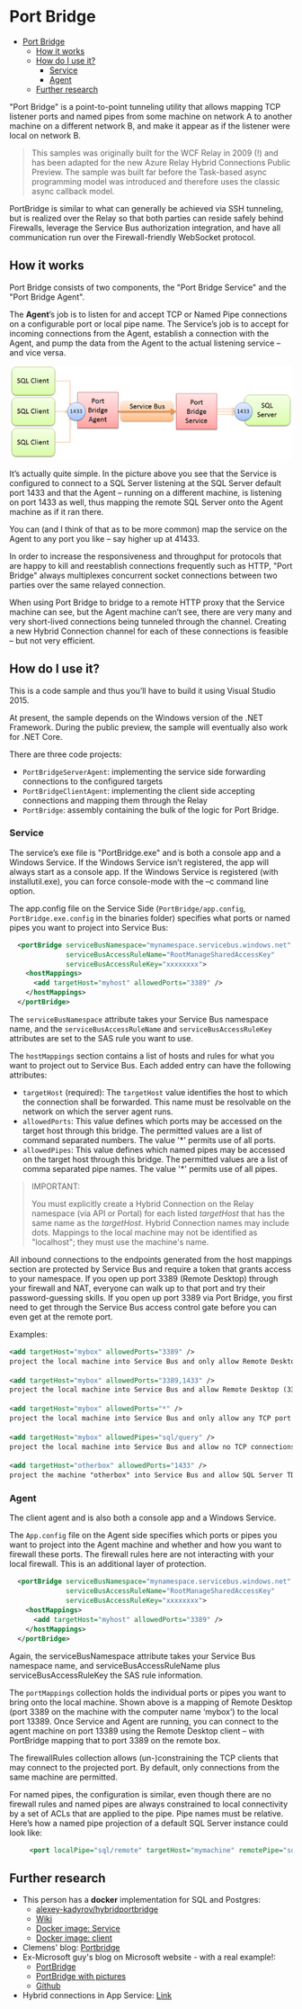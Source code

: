 # Port Bridge

<!-- TOC -->

- [Port Bridge](#port-bridge)
  - [How it works](#how-it-works)
  - [How do I use it?](#how-do-i-use-it)
    - [Service](#service)
    - [Agent](#agent)
  - [Further research](#further-research)

<!-- /TOC -->


"Port Bridge" is a point-to-point tunneling utility that allows mapping TCP listener ports and named pipes from some machine on network A to another machine on a different network B, and make it appear as if the listener were local on network B. 

> This samples was originally built for the WCF Relay in 2009 (!) and  has been adapted for the new Azure Relay Hybrid Connections Public Preview. The sample was built far before the Task-based async programming model was introduced and therefore uses the classic async callback model.

PortBridge is similar to what can generally be achieved via SSH tunneling, but is realized over the Relay so that both parties can reside safely behind Firewalls, leverage the Service Bus authorization integration, and have all communication run over the Firewall-friendly WebSocket protocol.

## How it works

Port Bridge consists of two components, the "Port Bridge Service" and the "Port Bridge Agent".

The **Agent**’s job is to listen for and accept TCP or Named Pipe connections on a configurable port or local pipe name. The Service’s job is to accept for incoming connections from the Agent, establish a connection with the Agent, and pump the data from the Agent to the actual listening service – and vice versa.

![figure1](doc/figure_1.png)

It’s actually quite simple. In the picture above you see that the Service is configured to connect to a SQL Server listening at the SQL Server default port 1433 and that the Agent – running on a different machine, is listening on port 1433 as well, thus mapping the remote SQL Server onto the Agent machine as if it ran there. 

You can (and I think of that as to be more common) map the service on the Agent to any port you like – say higher up at 41433.

In order to increase the responsiveness and throughput for protocols that are happy to kill and reestablish connections frequently such as HTTP, "Port Bridge" always multiplexes concurrent socket connections between two parties over the same relayed connection.

When using Port Bridge to bridge to a remote HTTP proxy that the Service machine can see, but the Agent machine can’t see, there are very many and very short-lived connections being tunneled through the channel. Creating a new Hybrid Connection channel for each of these connections is feasible – but not very efficient. 

## How do I use it?

This is a code sample and thus you’ll have to build it using Visual Studio 2015. 

At present, the sample depends on the Windows version of the .NET Framework. During the public preview, the sample will eventually also work for .NET Core. 

There are three code projects: 
* `PortBridgeServerAgent`: implementing the service side forwarding connections to the configured targets
* `PortBridgeClientAgent`: implementing the client side accepting connections and mapping them through the Relay
* `PortBridge`: assembly containing the bulk of the logic for Port Bridge. 

### Service

The service’s exe file is "PortBridge.exe" and is both a console app and a Windows Service. If the Windows Service isn’t registered, the app will always start as a console app. If the Windows Service is registered (with installutil.exe), you can force console-mode with the –c command line option.

The app.config file on the Service Side (`PortBridge/app.config`, `PortBridge.exe.config` in the binaries folder) specifies what ports or named pipes you want to project into Service Bus:

``` XML
  <portBridge serviceBusNamespace="mynamespace.servicebus.windows.net" 
              serviceBusAccessRuleName="RootManageSharedAccessKey" 
			  serviceBusAccessRuleKey="xxxxxxxx">
    <hostMappings>
      <add targetHost="myhost" allowedPorts="3389" />
    </hostMappings>
  </portBridge>
```

The `serviceBusNamespace` attribute takes your Service Bus namespace name, and the `serviceBusAccessRuleName` and `serviceBusAccessRuleKey` attributes are set to the SAS rule you want to use. 

The `hostMappings` section contains a list of hosts and rules for what you want to project out to Service Bus. Each added entry can have the following attributes:

* `targetHost` (required): The `targetHost` value identifies the host to which the connection shall be forwarded. This name must be resolvable on the network on which the server agent runs. 
* `allowedPorts`: This value defines which ports may be accessed on the target host through this bridge. The permitted values are a list of command separated numbers. The value '*' permits use of all ports.
* `allowedPipes`: This value defines which named pipes may be accessed on the target host through this bridge. The permitted values are a list of comma separated pipe names. The value '*' permits use of all pipes.

> IMPORTANT: 
> 
> You must explicitly create a Hybrid Connection on the Relay namespace  (via API or Portal) for each listed _targetHost_ that has the same name as the _targetHost_. Hybrid Connection names may include dots. Mappings to the local machine may not be identified as "localhost"; they must use the machine's name.

All inbound connections to the endpoints generated from the host mappings section are protected by Service Bus and require a token that grants access to your namespace. If you open up port 3389 (Remote Desktop) through your firewall and NAT, everyone can walk up to that port and try their password-guessing skills. If you open up port 3389 via Port Bridge, you first need to get through the Service Bus access control gate before you can even get at the remote port.

Examples:

``` XML
<add targetHost="mybox" allowedPorts="3389" /> 
project the local machine into Service Bus and only allow Remote Desktop (3389)

<add targetHost="mybox" allowedPorts="3389,1433" /> 
project the local machine into Service Bus and allow Remote Desktop (3389) and SQL Server TDS (1433)

<add targetHost="mybox" allowedPorts="*" /> 
project the local machine into Service Bus and only allow any TCP port connection

<add targetHost="mybox" allowedPipes="sql/query" /> 
project the local machine into Service Bus and allow no TCP connections but all named pipe connections to \.\pipes\sql\query

<add targetHost="otherbox" allowedPorts="1433" /> 
project the machine "otherbox" into Service Bus and allow SQL Server TDS connections via TCP
```

### Agent

The client agent and is also both a console app and a Windows Service.

The `App.config` file on the Agent side specifies which ports or pipes you want to project into the Agent machine and whether and how you want to firewall these ports. The firewall rules here are not interacting with your local firewall. This is an additional layer of protection.

``` XML
  <portBridge serviceBusNamespace="mynamespace.servicebus.windows.net" 
              serviceBusAccessRuleName="RootManageSharedAccessKey" 
			  serviceBusAccessRuleKey="xxxxxxxx">
    <hostMappings>
      <add targetHost="myhost" allowedPorts="3389" />
    </hostMappings>
  </portBridge>
```

Again, the serviceBusNamespace attribute takes your Service Bus namespace name, and serviceBusAccessRuleName plus serviceBusAccessRuleKey the SAS rule information.

The `portMappings` collection holds the individual ports or pipes you want to bring onto the local machine. Shown above is a mapping of Remote Desktop (port 3389 on the machine with the computer name ‘mybox’) to the local port 13389. Once Service and Agent are running, you can connect to the agent machine on port 13389 using the Remote Desktop client – with PortBridge mapping that to port 3389 on the remote box.

The firewallRules collection allows (un-)constraining the TCP clients that may connect to the projected port. By default, only connections from the same machine are permitted.

For named pipes, the configuration is similar, even though there are no firewall rules and named pipes are always constrained to local connectivity by a set of ACLs that are applied to the pipe. Pipe names must be relative. Here’s how a named pipe projection of a default SQL Server instance could look like:

``` XML
     <port localPipe="sql/remote" targetHost="mymachine" remotePipe="sql/query"/>
```

## Further research

* This person has a **docker** implementation for SQL and Postgres: 
  * [alexey-kadyrov/hybridportbridge](https://github.com/alexey-kadyrov/hybridportbridge)
  * [Wiki](https://github.com/alexey-kadyrov/hybridportbridge/wiki)
  * [Docker image: Service](https://hub.docker.com/r/alexeikadyrov/hybrid-port-bridge-service-agent/)
  * [Docker image: client](https://hub.docker.com/r/alexeikadyrov/hybrid-port-bridge-client-agent/)
* Clemens' blog: [Portbridge](http://vasters.com/archive/Port-Bridge.html)
* Ex-Microsoft guy's blog on Microsoft website - with a real example!: 
  * [PortBridge](https://learn.microsoft.com/en-us/archive/msdn-magazine/2014/july/azure-web-sites-hybrid-connectivity-connecting-azure-web-sites-to-lob-apps-using-portbridge)
  * [PortBridge with pictures](https://learn.microsoft.com/de-de/archive/msdn-magazine/2014/july/azure-web-sites-hybrid-connectivity-connecting-azure-web-sites-to-lob-apps-using-portbridge)
  * [Github](https://github.com/dynamicdeploy/portbridge)
* Hybrid connections in App Service: [Link](https://learn.microsoft.com/en-us/azure/app-service/app-service-hybrid-connections)